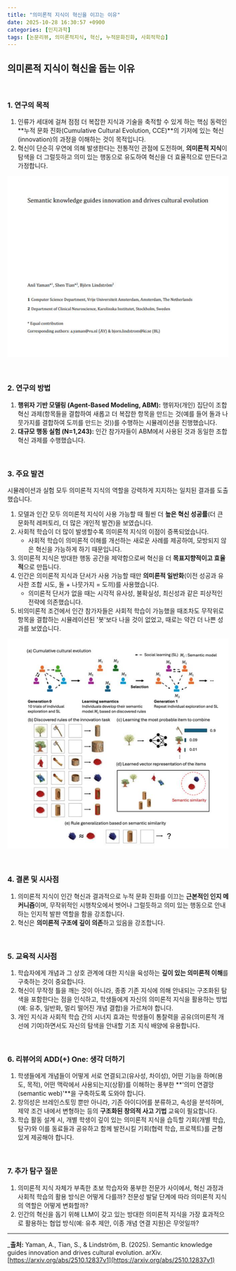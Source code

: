 ```yaml
---
title: "의미론적 지식이 혁신을 이끄는 이유"
date: 2025-10-28 16:30:57 +0900
categories: [인지과학]
tags: [논문리뷰, 의미론적지식, 혁신, 누적문화진화, 사회적학습]
---
```


## 의미론적 지식이 혁신을 돕는 이유

<br>

### 1. 연구의 목적

1.  인류가 세대에 걸쳐 점점 더 복잡한 지식과 기술을 축적할 수 있게 하는 핵심 동력인 **누적 문화 진화(Cumulative Cultural Evolution, CCE)**의 기저에 있는 혁신(innovation)의 과정을 이해하는 것이 목적입니다.
2.  혁신이 단순히 우연에 의해 발생한다는 전통적인 관점에 도전하며, **의미론적 지식**이 탐색을 더 그럴듯하고 의미 있는 행동으로 유도하여 혁신을 더 효율적으로 만든다고 가정합니다.

![이미지](/assets/semantic-knowledge-1.png)

<br>

### 2. 연구의 방법

1.  **행위자 기반 모델링 (Agent-Based Modeling, ABM):** 행위자(개인) 집단이 조합 혁신 과제(항목들을 결합하여 새롭고 더 복잡한 항목을 만드는 것(예를 들어 돌과 나뭇가지를 결합하여 도끼를 만드는 것))를 수행하는 시뮬레이션을 진행했습니다.
2.  **대규모 행동 실험 (N=1,243):** 인간 참가자들이 ABM에서 사용된 것과 동일한 조합 혁신 과제를 수행했습니다.

<br>

### 3. 주요 발견

시뮬레이션과 실험 모두 의미론적 지식의 역할을 강력하게 지지하는 일치된 결과를 도출했습니다.

1.  모델과 인간 모두 의미론적 지식이 사용 가능할 때 훨씬 더 **높은 혁신 성공률**(더 큰 문화적 레퍼토리, 더 많은 개인적 발견)을 보였습니다.
2.  사회적 학습이 더 많이 발생할수록 의미론적 지식의 이점이 증폭되었습니다.
    * 사회적 학습이 의미론적 이해를 개선하는 새로운 사례를 제공하여, 모방되지 않은 혁신을 가능하게 하기 때문입니다.
3.  의미론적 지식은 방대한 행동 공간을 제약함으로써 혁신을 더 **목표지향적이고 효율적**으로 만듭니다.
4.  인간은 의미론적 지식과 단서가 사용 가능할 때만 **의미론적 일반화**(이전 성공과 유사한 조합 시도, 돌 + 나뭇가지 = 도끼)를 사용했습니다.
    * 의미론적 단서가 없을 때는 시각적 유사성, 불확실성, 최신성과 같은 피상적인 전략에 의존했습니다.
5.  비의미론적 조건에서 인간 참가자들은 사회적 학습이 가능했을 때조차도 무작위로 항목을 결합하는 시뮬레이션된 '봇'보다 나을 것이 없었고, 때로는 약간 더 나쁜 성과를 보였습니다.

![이미지](/assets/semantic-knowledge-2.png)

<br>

### 4. 결론 및 시사점

1.  의미론적 지식이 인간 혁신과 결과적으로 누적 문화 진화를 이끄는 **근본적인 인지 메커니즘**이며, 무작위적인 시행착오에서 벗어나 그럴듯하고 의미 있는 행동으로 안내하는 인지적 발판 역할을 함을 강조합니다.
2.  혁신은 **의미론적 구조에 깊이 의존**하고 있음을 강조합니다.

<br>

### 5. 교육적 시사점

1.  학습자에게 개념과 그 상호 관계에 대한 지식을 육성하는 **깊이 있는 의미론적 이해**를 구축하는 것이 중요합니다.
2.  혁신이 무작정 틀을 깨는 것이 아니라, 종종 기존 지식에 의해 안내되는 구조화된 탐색을 포함한다는 점을 인식하고, 학생들에게 자신의 의미론적 지식을 활용하는 방법(예: 유추, 일반화, 멀리 떨어진 개념 결합)을 가르쳐야 합니다.
3.  개인 지식과 사회적 학습 간의 시너지 효과는 학생들이 통찰력을 공유(의미론적 개선에 기여)하면서도 자신의 탐색을 안내할 기초 지식 배양에 유용합니다.

<br>

### 6. 리뷰어의 ADD(+) One: 생각 더하기

1.  학생들에게 개념들이 어떻게 서로 연결되고(유사성, 차이성), 어떤 기능을 하며(용도, 목적), 어떤 맥락에서 사용되는지(상황)를 이해하는 풍부한 **'의미 연결망(semantic web)'**을 구축하도록 도와야 합니다.
2.  창의성은 브레인스토밍 뿐만 아니라, 기존 아이디어를 분류하고, 속성을 분석하며, 제약 조건 내에서 변형하는 등의 **구조화된 창의적 사고 기법** 교육이 필요합니다.
3.  학습 활동 설계 시, 개별 학생이 깊이 있는 의미론적 지식을 습득할 기회(개별 학습, 탐구)와 이를 동료들과 공유하고 함께 발전시킬 기회(협력 학습, 프로젝트)를 균형 있게 제공해야 합니다.

<br>

### 7. 추가 탐구 질문

1.  의미론적 지식 자체가 부족한 초보 학습자와 풍부한 전문가 사이에서, 혁신 과정과 사회적 학습의 활용 방식은 어떻게 다를까? 전문성 발달 단계에 따라 의미론적 지식의 역할은 어떻게 변화할까?
2.  인간의 혁신을 돕기 위해 LLM이 갖고 있는 방대한 의미론적 지식을 가장 효과적으로 활용하는 협업 방식(예: 유추 제안, 이종 개념 연결 지원)은 무엇일까?

---

_**출처:** Yaman, A., Tian, S., & Lindström, B. (2025). Semantic knowledge guides innovation and drives cultural evolution. arXiv. [https://arxiv.org/abs/2510.12837v1](https://arxiv.org/abs/2510.12837v1)
